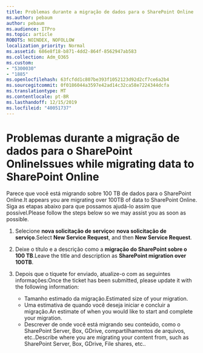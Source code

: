 ```yaml
---
title: Problemas durante a migração de dados para o SharePoint Online
ms.author: pebaum
author: pebaum
ms.audience: ITPro
ms.topic: article
ROBOTS: NOINDEX, NOFOLLOW
localization_priority: Normal
ms.assetid: 686e8f18-b871-4dd2-864f-8562947ab583
ms.collection: Adm_O365
ms.custom:
- "5300030"
- "1885"
ms.openlocfilehash: 63fcfdd1c807be393f1052123d92d2cf7ce6a2b4
ms.sourcegitcommit: 0f0186044a3597e42ad14c32ca58e7224344dcfa
ms.translationtype: MT
ms.contentlocale: pt-BR
ms.lasthandoff: 12/15/2019
ms.locfileid: "40051737"
---
```

# <a name="issues-while-migrating-data-to-sharepoint-online"></a><span data-ttu-id="10f17-102">Problemas durante a migração de dados para o SharePoint Online</span><span class="sxs-lookup"><span data-stu-id="10f17-102">Issues while migrating data to SharePoint Online</span></span>

<span data-ttu-id="10f17-103">Parece que você está migrando sobre 100 TB de dados para o SharePoint Online.</span><span class="sxs-lookup"><span data-stu-id="10f17-103">It appears you are migrating over 100TB of data to SharePoint Online.</span></span> <span data-ttu-id="10f17-104">Siga as etapas abaixo para que possamos ajudá-lo assim que possível.</span><span class="sxs-lookup"><span data-stu-id="10f17-104">Please follow the steps below so we may assist you as soon as possible.</span></span> 

1. <span data-ttu-id="10f17-105">Selecione **nova solicitação de serviço**e **nova solicitação de serviço**.</span><span class="sxs-lookup"><span data-stu-id="10f17-105">Select **New Service Request**, and then **New Service Request**.</span></span> 
2. <span data-ttu-id="10f17-106">Deixe o título e a descrição como a **migração do SharePoint sobre o 100 TB**.</span><span class="sxs-lookup"><span data-stu-id="10f17-106">Leave the title and description as **SharePoint migration over 100TB**.</span></span>
3. <span data-ttu-id="10f17-107">Depois que o tíquete for enviado, atualize-o com as seguintes informações:</span><span class="sxs-lookup"><span data-stu-id="10f17-107">Once the ticket has been submitted, please update it with the following information:</span></span> 

    - <span data-ttu-id="10f17-108">Tamanho estimado da migração.</span><span class="sxs-lookup"><span data-stu-id="10f17-108">Estimated size of your migration.</span></span>
    - <span data-ttu-id="10f17-109">Uma estimativa de quando você deseja iniciar e concluir a migração.</span><span class="sxs-lookup"><span data-stu-id="10f17-109">An estimate of when you would like to start and complete your migration.</span></span>
    - <span data-ttu-id="10f17-110">Descrever de onde você está migrando seu conteúdo, como o SharePoint Server, Box, GDrive, compartilhamentos de arquivos, etc..</span><span class="sxs-lookup"><span data-stu-id="10f17-110">Describe where you are migrating your content from, such as SharePoint Server, Box, GDrive, File shares, etc..</span></span>


  

